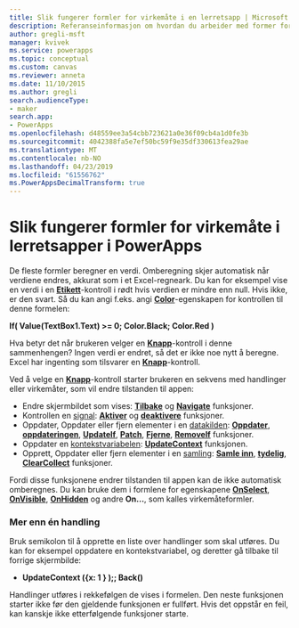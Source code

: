 ```yaml
---
title: Slik fungerer formler for virkemåte i en lerretsapp | Microsoft Docs
description: Referanseinformasjon om hvordan du arbeider med former for virkemåte, som endrer tilstanden til en lerretsapp i PowerApps
author: gregli-msft
manager: kvivek
ms.service: powerapps
ms.topic: conceptual
ms.custom: canvas
ms.reviewer: anneta
ms.date: 11/10/2015
ms.author: gregli
search.audienceType:
- maker
search.app:
- PowerApps
ms.openlocfilehash: d48559ee3a54cbb723621a0e36f09cb4a1d0fe3b
ms.sourcegitcommit: 4042388fa5e7ef50bc59f9e35df330613fea29ae
ms.translationtype: MT
ms.contentlocale: nb-NO
ms.lasthandoff: 04/23/2019
ms.locfileid: "61556762"
ms.PowerAppsDecimalTransform: true
---
```

# <a name="understand-behavior-formulas-for-canvas-apps-in-powerapps"></a>Slik fungerer formler for virkemåte i lerretsapper i PowerApps

De fleste formler beregner en verdi.  Omberegning skjer automatisk når verdiene endres, akkurat som i et Excel-regneark.  Du kan for eksempel vise en verdi i en **[Etikett](controls/control-text-box.md)**-kontroll i rødt hvis verdien er mindre enn null. Hvis ikke, er den svart. Så du kan angi f.eks. angi **[Color](controls/properties-color-border.md)**-egenskapen for kontrollen til denne formelen:

**If( Value(TextBox1.Text) >= 0; Color.Black; Color.Red )**

Hva betyr det når brukeren velger en **[Knapp](controls/control-button.md)**-kontroll i denne sammenhengen?  Ingen verdi er endret, så det er ikke noe nytt å beregne. Excel har ingenting som tilsvarer en **[Knapp](controls/control-button.md)**-kontroll.  

Ved å velge en **[Knapp](controls/control-button.md)**-kontroll starter brukeren en sekvens med handlinger eller virkemåter, som vil endre tilstanden til appen:

* Endre skjermbildet som vises: **[Tilbake](functions/function-navigate.md)**  og **[Navigate](functions/function-navigate.md)** funksjoner.
* Kontrollen en [signal](functions/signals.md): **[Aktiver](functions/function-enable-disable.md)**  og **[deaktivere](functions/function-enable-disable.md)** funksjoner.
* Oppdater, Oppdater eller fjern elementer i en [datakilden](working-with-data-sources.md): **[Oppdater](functions/function-refresh.md)**,  **[oppdateringen](functions/function-update-updateif.md)**,  **[UpdateIf](functions/function-update-updateif.md)**, **[Patch](functions/function-patch.md)**,  **[Fjerne](functions/function-remove-removeif.md)**, **[RemoveIf](functions/function-remove-removeif.md)** funksjoner.
* Oppdater en [kontekstvariabelen](working-with-variables.md#use-a-context-variable):  **[UpdateContext](functions/function-updatecontext.md)**  funksjonen.
* Opprett, Oppdater eller fjern elementer i en [samling](working-with-data-sources.md#collections):  **[Samle inn](functions/function-clear-collect-clearcollect.md)**,  **[tydelig](functions/function-clear-collect-clearcollect.md)**, **[ClearCollect](functions/function-clear-collect-clearcollect.md)** funksjoner.

Fordi disse funksjonene endrer tilstanden til appen kan de ikke automatisk omberegnes. Du kan bruke dem i formlene for egenskapene **[OnSelect](controls/properties-core.md)**, **[OnVisible](controls/control-screen.md)**, **[OnHidden](controls/control-screen.md)**  og andre **On...**, som kalles virkemåteformler.

### <a name="more-than-one-action"></a>Mer enn én handling
Bruk semikolon til å opprette en liste over handlinger som skal utføres. Du kan for eksempel oppdatere en kontekstvariabel, og deretter gå tilbake til forrige skjermbilde:

* **UpdateContext ({x: 1 } );; Back()**

Handlinger utføres i rekkefølgen de vises i formelen.  Den neste funksjonen starter ikke før den gjeldende funksjonen er fullført. Hvis det oppstår en feil, kan kanskje ikke etterfølgende funksjoner starte.

